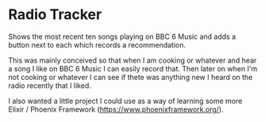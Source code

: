# Radio Tracker

Shows the most recent ten songs playing on BBC 6 Music and adds a button next to each which records a recommendation. 

This was mainly conceived so that when I am cooking or whatever and hear a song I like on BBC 6 Music I 
can easily record that. Then later on when I'm not cooking or whatever I can see if thete was anything
new I heard on the radio recently that I liked. 

I also wanted a little project I could use as a way of learning some more Elixir / Phoenix Framework (https://www.phoenixframework.org/).
